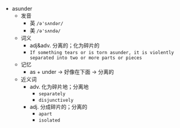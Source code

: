 - asunder
  - 发音
    - 英 `/ə'sʌndər/`
    - 美 `/ə'sʌndə/`
  - 词义
    - adj&adv. 分离的；化为碎片的
    - `If something tears or is torn asunder, it is violently separated into two or more parts or pieces`
  - 记忆
    - as + under → 好像在下面 → 分离的
  - 近义词
    - adv. 化为碎片地；分离地
      - `separately`
      - `disjunctively`
    - adj. 分成碎片的；分离的
      - `apart`
      - `isolated`

